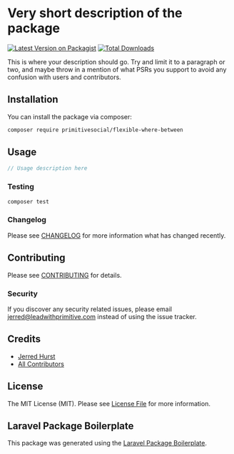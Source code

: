 # Very short description of the package

[![Latest Version on Packagist](https://img.shields.io/packagist/v/primitivesocial/flexible-where-between.svg?style=flat-square)](https://packagist.org/packages/primitivesocial/flexible-where-between)
[![Total Downloads](https://img.shields.io/packagist/dt/primitivesocial/flexible-where-between.svg?style=flat-square)](https://packagist.org/packages/primitivesocial/flexible-where-between)

This is where your description should go. Try and limit it to a paragraph or two, and maybe throw in a mention of what PSRs you support to avoid any confusion with users and contributors.

## Installation

You can install the package via composer:

```bash
composer require primitivesocial/flexible-where-between
```

## Usage

``` php
// Usage description here
```

### Testing

``` bash
composer test
```

### Changelog

Please see [CHANGELOG](CHANGELOG.md) for more information what has changed recently.

## Contributing

Please see [CONTRIBUTING](CONTRIBUTING.md) for details.

### Security

If you discover any security related issues, please email jerred@leadwithprimitive.com instead of using the issue tracker.

## Credits

- [Jerred Hurst](https://github.com/primitivesocial)
- [All Contributors](../../contributors)

## License

The MIT License (MIT). Please see [License File](LICENSE.md) for more information.

## Laravel Package Boilerplate

This package was generated using the [Laravel Package Boilerplate](https://laravelpackageboilerplate.com).